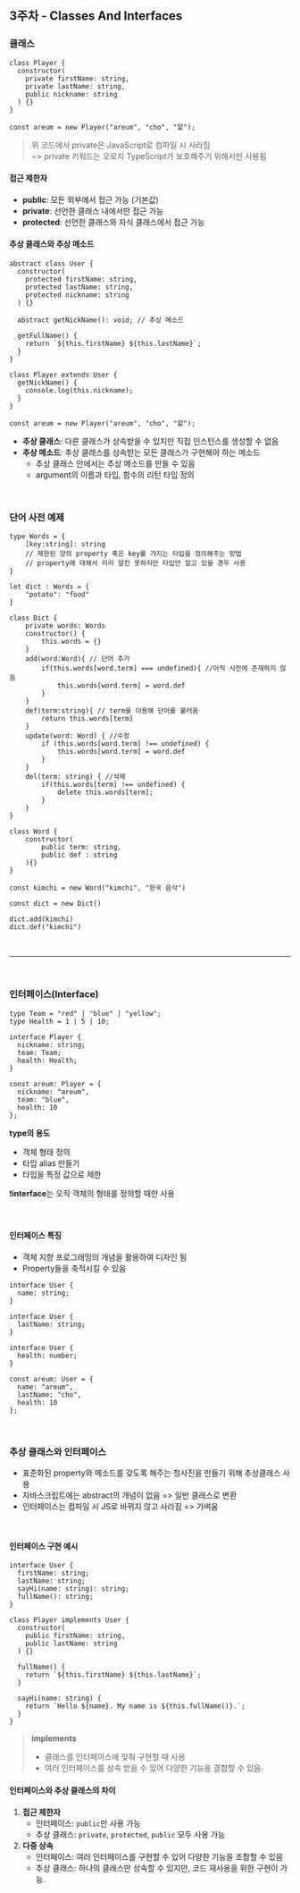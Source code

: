 ## 3주차 - Classes And Interfaces

### 클래스

```tsx
class Player {
  constructor(
    private firstName: string,
    private lastName: string,
    public nickname: string
  ) {}
}

const areum = new Player("areum", "cho", "앎");

```
>위 코드에서 private은 JavaScript로 컴파일 시 사라짐 <br/>
>=> private 키워드는 오로지 TypeScript가 보호해주기 위해서만 사용됨

#### 접근 제한자
- **public**: 모든 외부에서 접근 가능 (기본값)
- **private**: 선언한 클래스 내에서만 접근 가능
- **protected**: 선언한 클래스와 자식 클래스에서 접근 가능

#### 추상 클래스와 추상 메소드

```tsx
abstract class User {
  constructor(
    protected firstName: string,
    protected lastName: string,
    protected nickname: string
  ) {}

  abstract getNickName(): void; // 추상 메소드

  getFullName() {
    return `${this.firstName} ${this.lastName}`;
  }
}

class Player extends User {
  getNickName() {
    console.log(this.nickname);
  }
}

const areum = new Player("areum", "cho", "앎");

```
- **추상 클래스**: 다른 클래스가 상속받을 수 있지만 직접 인스턴스를 생성할 수 없음
- **추상 메소드**: 추상 클래스를 상속받는 모든 클래스가 구현해야 하는 메소드
  - 추상 클래스 안에서는 추상 메소드를 만들 수 있음
  - argument의 이름과 타입, 함수의 리턴 타입 정의
 
<br/>

### 단어 사전 예제

```tsx
type Words = {
	[key:string]: string 
	// 제한된 양의 property 혹은 key를 가지는 타입을 정의해주는 방법
	// property에 대해서 미리 알진 못하지만 타입만 알고 있을 경우 사용
}

let dict : Words = {
	"potato": "food"
}

class Dict {
	private words: Words
	constructor() {
		this.words = {}
	}
	add(word:Word){ // 단어 추가
		if(this.words[word.term] === undefined){ //아직 사전에 존재하지 않음
			this.words[word.term] = word.def
		}
	}
	def(term:string){ // term을 이용해 단어를 불러옴
		return this.words[term]
	}
	update(word: Word) { //수정
		if (this.words[word.term] !== undefined) {
			this.words[word.term] = word.def
		}
	}
	del(term: string) { //삭제
		if(this.words[term] !== undefined) {
			delete this.words[term];
		}
	}
}

class Word {
	constructor(
		public term: string,
		public def : string
	){}
}

const kimchi = new Word("kimchi", "한국 음삭")

const dict = new Dict()

dict.add(kimchi)
dict.def("kimchi")

```

<br/>

---
<br/>

### 인터페이스(Interface)

```tsx
type Team = "red" | "blue" | "yellow";
type Health = 1 | 5 | 10;

interface Player {
  nickname: string;
  team: Team;
  health: Health;
}

const areum: Player = {
  nickname: "areum",
  team: "blue",
  health: 10
};

```
**type의 용도**
  - 객체 형태 정의
  - 타입 alias 만들기
  - 타입을 특정 값으로 제한

❗️**interface**는 오직 객체의 형태를 정의할 때만 사용

<br/>

#### 인터페이스 특징
- 객체 지향 프로그래밍의 개념을 활용하여 디자인 됨
- Property들을 축적시킬 수 있음

```tsx
interface User {
  name: string;
}

interface User {
  lastName: string;
}

interface User {
  health: number;
}

const areum: User = {
  name: "areum",
  lastName: "cho",
  health: 10
};

```

<br/>

### 추상 클래스와 인터페이스
- 표준화된 property와 메소드를 갖도록 해주는 청사진을 만들기 위해 추상클래스 사용
- 자바스크립트에는 abstract의 개념이 없음 => 일반 클래스로 변환
- 인터페이스는 컴파일 시 JS로 바뀌지 않고 사라짐 => 가벼움

<br/>

#### 인터페이스 구현 예시

```tsx
interface User {
  firstName: string;
  lastName: string;
  sayHi(name: string): string;
  fullName(): string;
}

class Player implements User {
  constructor(
    public firstName: string,
    public lastName: string
  ) {}

  fullName() {
    return `${this.firstName} ${this.lastName}`;
  }

  sayHi(name: string) {
    return `Hello ${name}. My name is ${this.fullName()}.`;
  }
}

```

> **implements**
> - 클래스를 인터페이스에 맞춰 구현할 때 사용
> - 여러 인터페이스를 상속 받을 수 있어 다양한 기능을 결합할 수 있음.


#### 인터페이스와 추상 클래스의 차이
1. **접근 제한자**
    - 인터페이스: `public`만 사용 가능
    - 추상 클래스: `private`, `protected`, `public` 모두 사용 가능
2. **다중 상속**
    - 인터페이스: 여러 인터페이스를 구현할 수 있어 다양한 기능을 조합할 수 있음
    - 추상 클래스: 하나의 클래스만 상속할 수 있지만, 코드 재사용을 위한 구현이 가능.

